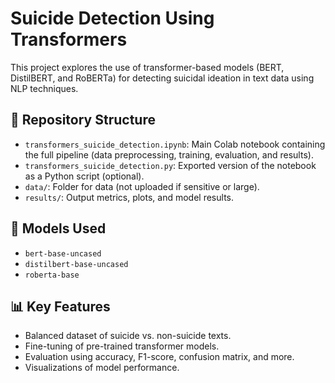 # Suicide Detection Using Transformers

This project explores the use of transformer-based models (BERT, DistilBERT, and RoBERTa) for detecting suicidal ideation in text data using NLP techniques.

## 📁 Repository Structure

- `transformers_suicide_detection.ipynb`: Main Colab notebook containing the full pipeline (data preprocessing, training, evaluation, and results).
- `transformers_suicide_detection.py`: Exported version of the notebook as a Python script (optional).
- `data/`: Folder for data (not uploaded if sensitive or large).
- `results/`: Output metrics, plots, and model results.

## 🧠 Models Used

- `bert-base-uncased`
- `distilbert-base-uncased`
- `roberta-base`

## 📊 Key Features

- Balanced dataset of suicide vs. non-suicide texts.
- Fine-tuning of pre-trained transformer models.
- Evaluation using accuracy, F1-score, confusion matrix, and more.
- Visualizations of model performance.
